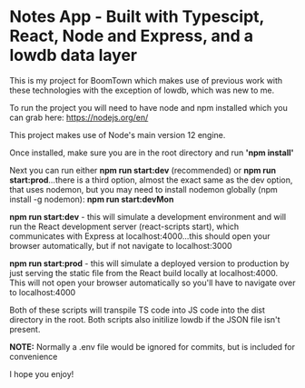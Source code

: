 # Notes App - Built with Typescipt, React, Node and Express, and a lowdb data layer

This is my project for BoomTown which makes use of previous work with these technologies with the exception of lowdb, which was new to me.

To run the project you will need to have node and npm installed which you can grab here: https://nodejs.org/en/

This project makes use of Node's main version 12 engine.

Once installed, make sure you are in the root directory and run **'npm install'**

Next you can run either **npm run start:dev** (recommended) or **npm run start:prod**...there is a third option, almost the exact same as the dev option, that uses nodemon, but you may need to install nodemon globally (npm install -g nodemon):
**npm run start:devMon**

**npm run start:dev** - this will simulate a development environment and will run the React development server (react-scripts start), which communicates with Express at localhost:4000...this should open your browser automatically, but if not navigate to localhost:3000

**npm run start:prod** - this will simulate a deployed version to production by just serving the static file from the React build locally at localhost:4000. This will not open your browser automatically so you'll have to navigate over to localhost:4000

Both of these scripts will transpile TS code into JS code into the dist directory in the root. Both scripts also initilize lowdb if the JSON file isn't present.

**NOTE:** Normally a .env file would be ignored for commits, but is included for convenience

I hope you enjoy!
